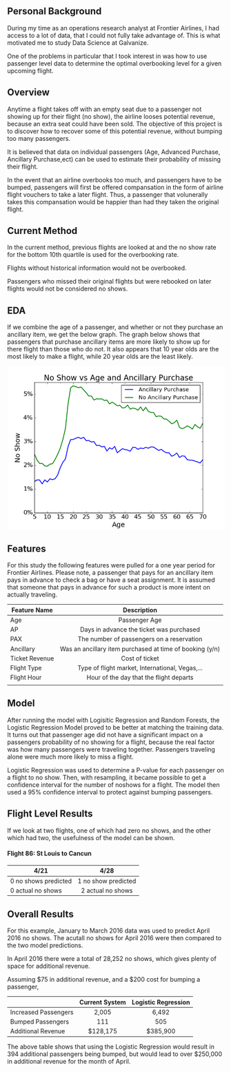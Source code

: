 ## Personal Background

During my time as an operations research analyst at Frontier Airlines, I had access to a lot of data,
that I could not fully take advantage of.  This is what motivated me to study Data Science at Galvanize.

One of the problems in particular that I took interest in was how to use passenger level data to determine the optimal overbooking level for a given upcoming flight.

## Overview

Anytime a flight takes off with an empty seat due to a passenger not showing up for their flight (no show), the airline looses potential revenue, because an extra seat could have been sold.  The objective of this project is to discover how to recover some of this potential revenue, without bumping too many passengers.

It is believed that data on individual passengers (Age, Advanced Purchase, Ancillary Purchase,ect) can be used to estimate their probability of missing their flight.

In the event that an airline overbooks too much, and passengers have to be bumped, passengers will first be offered compansation in the form of airline flight vouchers to take a later flight.  Thus, a passenger that volunerally takes this compansation would be happier than had they taken the original flight.

## Current Method

In the current method, previous flights are looked at and the no show rate for the bottom 10th quartile is used for the overbooking rate.

Flights without historical information would not be overbooked.

Passengers who missed their original flights but were rebooked on later flights would not be considered no shows.

## EDA

If we combine the age of a passenger, and whether or not they purchase an ancillary item, we get the below graph.  The graph below shows that passengers that purchase ancillary items are more likely to show up for there flight than those who do not.  It also appears that 10 year olds are the most likely to make a flight, while 20 year olds are the least likely.

![alt text](Figs/Age2.png)

## Features

For this study the following features were pulled for a one year period for Frontier Airlines.  Please note, a passenger that pays for an ancillary item pays in advance to check a bag or have a seat assignment.  It is assumed that someone that pays in advance for such a product is more intent on actually traveling.

| Feature Name | Description |
| ------------ |:------------------------:|
| Age | Passenger Age |
| AP | Days in advance the ticket was purchased |
| PAX | The number of passengers on a reservation |
| Ancillary | Was an ancillary item purchased at time of booking (y/n) |
| Ticket Revenue | Cost of ticket |
| Flight Type | Type of flight market, International, Vegas,... |
| Flight Hour | Hour of the day that the flight departs |
|  |  |


## Model

After running the model with Logisitic Regression and Random Forests, the Logistic Regression Model proved to be better at matching the training data.  It turns out that passenger age did not have a significant impact on a passengers probability of no showing for a flight, because the real factor was how many passengers were traveling together.  Passengers traveling alone were much more likely to miss a flight.

Logistic Regression was used to determine a P-value for each passenger on a flight to no show.  Then, with resampling, it became possible to get a confidence interval for the number of noshows for a flight.  The model then used a 95% confidence interval to protect against bumping passengers.

## Flight Level Results

If we look at two flights, one of which had zero no shows, and the other which had two, the usefulness of the model can be shown.
#### Flight 86: St Louis to Cancun

| 4/21 | 4/28 |
| ------------ |:------------------------:|
| 0 no shows predicted | 1 no show predicted |
| 0 actual no shows | 2 actual no shows |

[logo]: https://github.com/JohnSteffan/AirlineOverbookingCalculator/tree/master/Figs/EngineerAge.png "text1"


## Overall Results

For this example, January to March 2016 data was used to predict April 2016 no shows.  The acutall no shows for April 2016 were then compared to the two model predictions.

In April 2016 there were a total of 28,252 no shows, which gives plenty of space for additional revenue.

Assuming $75 in additional revenue, and a $200 cost for bumping a passenger,

| | Current System | Logistic Regression |
| ------------ |:------------------------:|:------------------------:|
| Increased Passengers | 2,005 | 6,492 |
| Bumped Passengers | 111 | 505 |
| Additional Revenue | $128,175 | $385,900 |

The above table shows that using the Logistic Regression would result in 394 additional passengers being bumped, but would lead to over $250,000 in additional revenue for the month of April.
